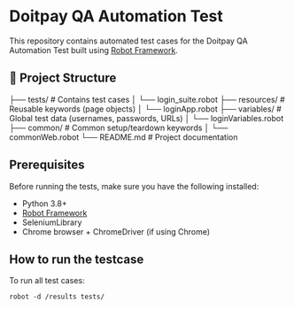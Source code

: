 # Doitpay QA Automation Test
This repository contains automated test cases for the Doitpay QA Automation Test built using [Robot Framework](https://robotframework.org/).

## 📁 Project Structure

├── tests/ # Contains test cases
│ └── login_suite.robot
├── resources/ # Reusable keywords (page objects)
│ └── loginApp.robot
├── variables/ # Global test data (usernames, passwords, URLs)
│ └── loginVariables.robot
├── common/ # Common setup/teardown keywords
│ └── commonWeb.robot
└── README.md # Project documentation


## Prerequisites

Before running the tests, make sure you have the following installed:

- Python 3.8+
- [Robot Framework](https://robotframework.org/)
- SeleniumLibrary
- Chrome browser + ChromeDriver (if using Chrome)

## How to run the testcase

To run all test cases:

    robot -d /results tests/